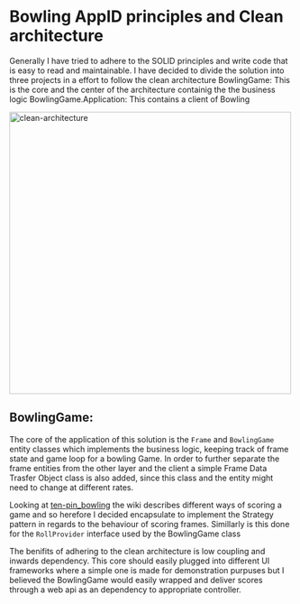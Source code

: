 ﻿# Bowling AppID principles and Clean architecture

Generally I have tried to adhere to the SOLID principles and write code that is easy to read and maintainable.
I have decided to divide the solution into three projects in a effort to follow the clean architecture
BowlingGame: This is the core and the center of the architecture containig the the business logic
BowlingGame.Application: This contains a client of Bowling

<img src="https://miro.medium.com/v2/resize:fit:1400/1*0u-ekVHFu7Om7Z-VTwFHvg.png" alt="clean-architecture" width="500"/>

## BowlingGame:

The core of the application of this solution is the `Frame` and `BowlingGame` entity classes which implements the business logic, keeping track of frame state and game loop for a bowling Game.
In order to further separate the frame entities from the other layer and the client a simple Frame Data Trasfer Object class is also added, since this class and
the entity might need to change at different rates.

Looking at [ten-pin_bowling](https://en.wikipedia.org/wiki/Ten-pin_bowling) the wiki describes different ways of scoring a game and so herefore I decided encapsulate to implement the Strategy pattern in regards to the behaviour of scoring frames.
Simillarly is this done for the `RollProvider` interface used by the BowlingGame class

The benifits of adhering to the clean architecture is low coupling and inwards dependency. This core should easily plugged into different UI frameworks where a simple one is made for demonstration purpuses but I believed the BowlingGame would easily wrapped and
deliver scores through a web api as an dependency to appropriate controller.

